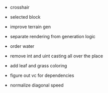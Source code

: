 - crosshair
- selected block

- improve terrain gen
- separate rendering from generation logic
- order water
- remove int and uint casting all over the place
- add leaf and grass coloring

- figure out vc for dependencies

- normalize diagonal speed
